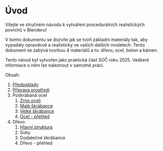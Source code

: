 # Úvod
Vítejte ve stručném návodu k vytváření procedurálních realistických povrchů v Blenderu!

V tomto dokumentu se dozvíte jak se tvoří základní materiály tak, aby vypadaly opravdově a realisticky ve vašich dalších modelech. Tento dokument se zabývá tvorbou 4 materiálů a to: dřevo, ocel, beton a kámen. 

Tento návod byl vytvořen jako praktická část SOČ roku 2025. Veškeré informace o něm lze naleznout v samotné práci.

Obsah:
1. [Předpoklady](https://github.com/Milimar16/Blender-realisticke-povrchy/blob/main/P%C5%99edpoklady.md)
2. [Příprava prostředí](https://github.com/Milimar16/Blender-realisticke-povrchy/blob/main/P%C5%99%C3%ADprava%20prost%C5%99ed%C3%AD.md)
3. Poškrábaná ocel
   1. [Zrno oceli](https://github.com/Milimar16/Blender-realisticke-povrchy/blob/main/Zrno%20oceli.md)
   2. [Malé škrábance](https://github.com/Milimar16/Blender-realisticke-povrchy/blob/main/Mal%C3%A9%20%C5%A1kr%C3%A1bance.md)
   3. [Velké škrábance](https://github.com/Milimar16/Blender-realisticke-povrchy/blob/main/Velk%C3%A9%20%C5%A1kr%C3%A1bance.md)
   4. [Ocel - přehled](https://github.com/Milimar16/Blender-realisticke-povrchy/blob/main/Ocel%20-%20p%C5%99ehled)
4. Dřevo
   1. [Hlavní struktura](https://github.com/Milimar16/Blender-realisticke-povrchy/blob/main/Hlavn%C3%AD%20struktura.md)
   2. Suky
   3. Dodatečné škrábance
   4. Dřevo - přehled
